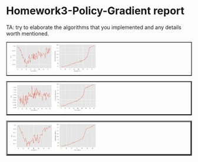 # Homework3-Policy-Gradient report

TA: try to elaborate the algorithms that you implemented and any details worth mentioned.


<table border=1>
<td>
<img src="prob1~3_loss.png" width="24%"/>
<img src="prob1~3_return.png"  width="24%"/>
</td>
</table>


<table border=2>
<td>
<img src="prob1~3_loss_none.png" width="24%"/>
<img src="prob1~3_return_none.png"  width="24%"/>
</td>
</table>

<table border=3>
<td>
<img src="prob5~6_loss.png" width="24%"/>
<img src="prob5~6_return.png"  width="24%"/>
</td>
</table>
